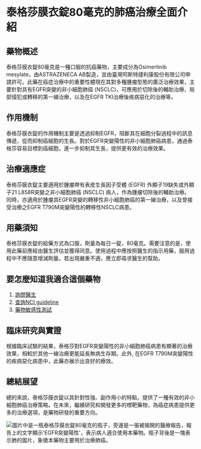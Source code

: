 # 泰格莎膜衣錠80毫克的肺癌治療全面介紹

## 藥物概述
泰格莎膜衣錠80毫克是一種口服的抗癌藥物，主要成分為Osimertinib mesylate，由ASTRAZENECA AB製造，並由臺灣阿斯特捷利康股份有限公司申請許可。此藥在癌症治療中的重要性體現在其對多種腫瘤型態的廣泛治療效果，主要針對具有EGFR突變的非小細胞肺癌 (NSCLC)，可應用於切除後的輔助治療、局部侵犯或轉移的第一線治療，以及在EGFR TKI治療後疾病惡化的治療等。

## 作用機制
泰格莎膜衣錠的作用機制主要是透過抑制EGFR，阻斷其在細胞分裂過程中的訊息傳遞，從而抑制癌細胞的生長。對於EGFR突變陽性的非小細胞肺癌病患，通過泰格莎容易目標到癌細胞，進一步抑制其生長，提供更有效的治療效果。

## 治療適應症
泰格莎膜衣錠主要適用於腫瘤帶有表皮生長因子受體 (EGFR) 外顯子19缺失或外顯子21 L858R突變之非小細胞肺癌 (NSCLC) 病人，作為腫瘤切除後的輔助治療。同時，亦適用於腫瘤具EGFR突變的轉移性非小細胞肺癌的第一線治療，以及曾接受治療之EGFR T790M突變陽性的轉移性NSCLC病患。

## 用藥須知
泰格莎膜衣錠的給藥方式為口服，劑量為每日一錠，80毫克。需要注意的是，使用此藥前應經由醫生評估並獲得同意。使用過程中應按照醫生的指示用藥，服用過程中不應隨意增減劑量。若出現嚴重不適，應立即尋求醫生的幫助。

## 要怎麼知道我適合這個藥物
1. [詢問醫生](./text/1-1.html)
2. [查詢NCI guideline](./text/1-2.html)
3. [藥物敏感性測試](./text/1-3.html)

## 臨床研究與實證
根據臨床試驗的結果，泰格莎對EGFR突變陽性的非小細胞肺癌病患有顯著的治療效果，相較於其他一線治療更能延長無病生存期。此外, 在EGFR T790M突變陽性的疾病惡化病患中，此藥亦展示出良好的療效。

## 總結展望
總的來說，泰格莎膜衣錠以其針對性強、副作用小的特點，提供了一種有效的非小細胞肺癌治療策略。在未來，繼續研究和開發更多的標靶藥物，為癌症病患提供更多的治療選項，是藥物研發的重要方向。

![圖片中是一瓶泰格莎膜衣錠80毫克的瓶子，旁邊是一張被揭開的醫療報告，報告上的文字顯示'EGFR突變陽性'，表示病人適合使用本藥物。瓶子背後是一塊表示肺的圖片，象徵本藥物主要用於治療肺癌。](https://i.imgur.com/y4RuxzO.jpeg)